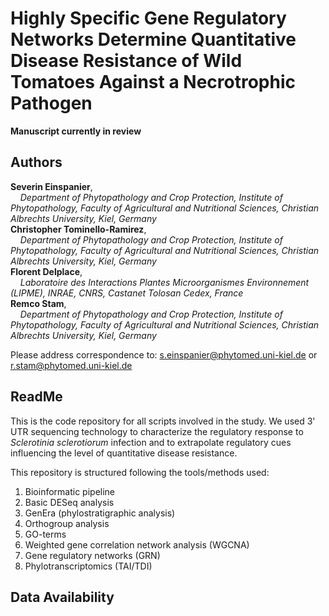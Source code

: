 # Highly Specific Gene Regulatory Networks Determine Quantitative Disease Resistance of Wild Tomatoes Against a Necrotrophic Pathogen

**Manuscript currently in review**
## Authors

**Severin Einspanier**,  
&nbsp;&nbsp;&nbsp;&nbsp;*Department of Phytopathology and Crop Protection, Institute of Phytopathology, Faculty of Agricultural and Nutritional Sciences, Christian Albrechts University, Kiel, Germany*  
**Christopher Tominello-Ramirez**,  
&nbsp;&nbsp;&nbsp;&nbsp;*Department of Phytopathology and Crop Protection, Institute of Phytopathology, Faculty of Agricultural and Nutritional Sciences, Christian Albrechts University, Kiel, Germany*  
**Florent Delplace**,  
&nbsp;&nbsp;&nbsp;&nbsp;*Laboratoire des Interactions Plantes Microorganismes Environnement (LIPME), INRAE, CNRS, Castanet Tolosan Cedex, France*  
**Remco Stam**,  
&nbsp;&nbsp;&nbsp;&nbsp;*Department of Phytopathology and Crop Protection, Institute of Phytopathology, Faculty of Agricultural and Nutritional Sciences, Christian Albrechts University, Kiel, Germany*

Please address correspondence to: s.einspanier@phytomed.uni-kiel.de or r.stam@phytomed.uni-kiel.de

## ReadMe 

This is the code repository for all scripts involved in the study. We used 3' UTR sequencing technology to characterize the regulatory response to *Sclerotinia sclerotiorum* infection and to extrapolate regulatory cues influencing the level of quantitative disease resistance. 

This repository is structured following the tools/methods used:
1. Bioinformatic pipeline
2. Basic DESeq analysis
3. GenEra (phylostratigraphic analysis)
4. Orthogroup analysis
5. GO-terms
6. Weighted gene correlation network analysis (WGCNA)
7. Gene regulatory networks (GRN)
8. Phylotranscriptomics (TAI/TDI)

## Data Availability 

